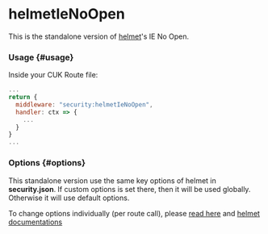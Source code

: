 # helmetIeNoOpen

This is the standalone version of [helmet](helmet.md)'s IE No Open.

### Usage {#usage}

Inside your CUK Route file:

```javascript
...
return {  
  middleware: "security:helmetIeNoOpen",  
  handler: ctx => {    
    ...  
  }
}
...
```

### Options {#options}

This standalone version use the same key options of helmet in **security.json**. If custom options is set there, then it will be used globally. Otherwise it will use default options. 

To change options individually \(per route call\), please [read here](https://docs.rappopo.com/cuk/package/common/http) and [helmet documentations](https://helmetjs.github.io/docs/)

